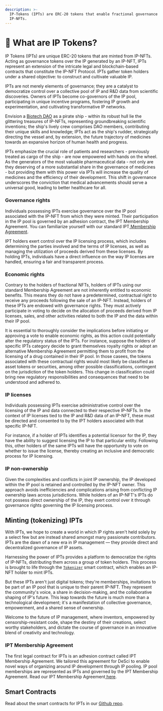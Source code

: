 ```yaml
---
description: >-
  IP-Tokens (IPTs) are ERC-20 tokens that enable fractional governance over
  IP-NFTs.
---
```


# 💊 What are IP Tokens?

IP Tokens (IPTs) are unique ERC-20 tokens that are minted from IP-NFTs. Acting as governance tokens over the IP generated by an IP-NFT, IPTs represent an extension of the intricate legal and blockchain-based contracts that constitute the IP-NFT Protocol. IPTs gather token holders under a shared objective: to construct and cultivate valuable IP.

IPTs are not merely elements of governance; they are a catalyst to democratize control over a collective pool of IP and R\&D data from scientific discoveries. Owners of IPTs become co-governors of the IP pool, participating in unique incentive programs, fostering IP growth and experimentation, and cultivating transformative IP networks.

Envision a [Biotech DAO](https://docs.molecule.to/bio.xyz/biodao-bible/biodaos#biodaos) as a pirate ship - within its robust hull lie the glittering treasures of IP-NFTs, representing groundbreaking scientific inventions; the ship's lively crew comprises DAO members, contributing their unique skills and knowledge; IPTs act as the ship's rudder, strategically directing the vessel and, by extension, the future trajectory of medicines towards an expansive horizon of human health and progress.&#x20;

IPTs emphasize the crucial role of patients and researchers - previously treated as cargo of the ship - are now empowered with hands on the wheel. As the generators of the most valuable pharmaceutical data - not only are they deserving of a more substantial share in the governance of medicines - but providing them with this power via IPTs will increase the quality of medicines and the efficiency of their development. This shift in governance underscores the conviction that medical advancements should serve a universal good, leading to better healthcare for all.

### Governance rights

Individuals possessing IPTs exercise governance over the IP pool associated with the IP-NFT from which they were minted. Their participation in the IP pool is governed by an adhesion contract, the IPT Membership Agreement. You can familiarize yourself with our standard IPT[ Membership Agreement](https://github.com/moleculeprotocol/Legal-Contracts/blob/main/FAM%20Agreements/FAM%20Agreement.pdf).

IPT holders exert control over the IP licensing process, which includes determining the parties involved and the terms of IP licenses, as well as managing the utilization of proceeds derived from these licenses. By holding IPTs, individuals have a direct influence on the way IP licenses are handled, ensuring a fair and transparent process.

### Economic rights

Contrary to the holders of fractional NFTs, holders of IPTs using our standard Membership Agreement are not inherently entitled to economic benefits. This means they do not have a predetermined, contractual right to receive any proceeds following the sale of an IP-NFT. Instead, holders of these IPTs are endowed with governance rights. They must actively participate in voting to decide on the allocation of proceeds derived from IP licenses, sales, and other activities related to both the IP and the data within their IP pool.

It is essential to thoroughly consider the implications before initiating or approving a vote to enable economic rights, as this action could potentially alter the regulatory status of the IPTs. For instance, suppose the holders of specific IPTs category decide to grant themselves royalty rights or adopt an alternative Membership Agreement permitting them to profit from the licensing of a drug contained in their IP pool. In those casees, the tokens associated with these contractual rights would most likely be classified as asset tokens or securities, among other possible classifications, contingent on the jurisdiction of the token holders. This change in classification could bring new regulatory responsibilities and consequences that need to be understood and adhered to.

### IP licenses

Individuals possessing IPTs exercise administrative control over the licensing of the IP and data connected to their respective IP-NFTs. In the context of IP licenses tied to the IP and R\&D data of an IP-NFT, these must be directed and consented to by the IPT holders associated with that specific IP-NFT.

For instance, if a holder of IPTs identifies a potential licensor for the IP, they have the ability to suggest licensing the IP to that particular entity. Following this, other holders of the same IPTs will have the opportunity to vote on whether to issue the license, thereby creating an inclusive and democratic process for IP licensing.

### IP non-ownership

Given the complexities and conflicts in joint IP ownership, the IP developed within the IP pool is retained and controlled by the IP-NFT owner. This approach avoids inefficiencies and complications arising from conflicting IP ownership laws across jurisdictions. While holders of an IP-NFT's IPTs do not possess direct ownership of the IP, they exert control over it through governance rights governing the IP licensing process.

## Minting (tokenizing) IPTs

With IPTs, we hope to create a world in which IP rights aren't held solely by a select few but are instead shared amongst many passionate contributors. IPTs are the dawn of a new era in IP management — they provide direct and decentralized governance of IP assets.&#x20;

Harnessing the power of IPTs provides a platform to democratize the rights of IP-NFTs, distributing them across a group of token holders. This process is brought to life through the [`Tokenizer`](https://github.com/moleculeprotocol/IPNFT/blob/main/src/Tokenizer.sol) smart contract, which enables an IP-NFT holder to mint IPTs.

But these IPTs aren't just digital tokens; they're memberships, invitations to be part of an IP pool that is unique to their parent IP-NFT. They represent the community's voice, a share in decision-making, and the collaborative shaping of IP's future. This leap towards the future is much more than a technological development; it's a manifestation of collective governance, empowerment, and a shared sense of ownership.&#x20;

Welcome to the future of IP management, where inventors, empowered by censorship-resistant code, shape the destiny of their creations, select worthy stakeholders, and dictate the course of governance in an innovative blend of creativity and technology.

### IPT Membership Agreement

The first legal contract for IPTs is an adhesion contract called IPT Membership Agreement. We tailored this agreement for DeSci to enable novel ways of organizing around IP development through IP pooling. IP pool memberships are represented as IPTs and governed by the IPT Membership Agreement. Read our IPT Membership Agreement[ here](https://docs.google.com/document/d/18mWC\_8Q0pfKP0zSjvG09JFbI0W5DHLDqySmjNz2lURY/edit?usp=sharing).&#x20;

## Smart Contracts

Read about the smart contracts for IPTs in our [Github repo](https://github.com/moleculeprotocol/IPNFT/tree/main).

